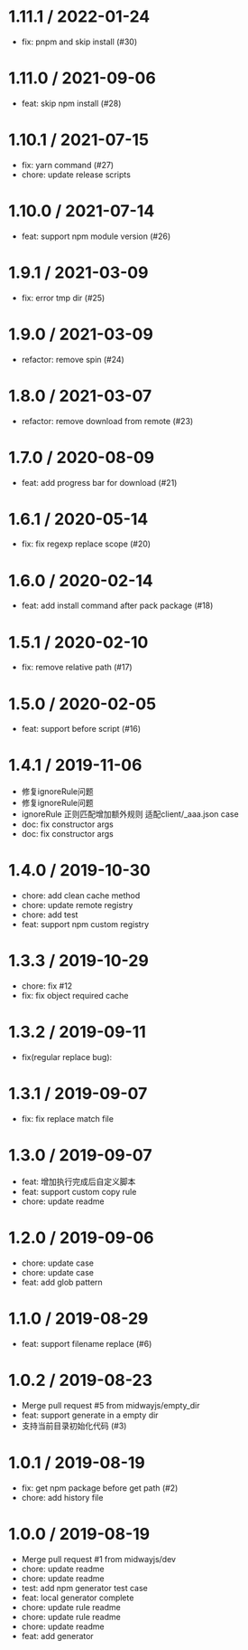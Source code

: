 
1.11.1 / 2022-01-24
===================

  * fix: pnpm and skip install (#30)

1.11.0 / 2021-09-06
===================

  * feat: skip npm install (#28)

1.10.1 / 2021-07-15
===================

  * fix: yarn command (#27)
  * chore: update release scripts

1.10.0 / 2021-07-14
===================

  * feat: support npm module version (#26)

1.9.1 / 2021-03-09
==================

  * fix: error tmp dir (#25)

1.9.0 / 2021-03-09
==================

  * refactor: remove spin (#24)

1.8.0 / 2021-03-07
==================

  * refactor: remove download from remote (#23)

1.7.0 / 2020-08-09
==================

  * feat: add progress bar for download (#21)

1.6.1 / 2020-05-14
==================

  * fix: fix regexp replace scope (#20)

1.6.0 / 2020-02-14
==================

  * feat: add install command after pack package (#18)

1.5.1 / 2020-02-10
==================

  * fix: remove relative path (#17)

1.5.0 / 2020-02-05
==================

  * feat: support before script (#16)

1.4.1 / 2019-11-06
==================

  * 修复ignoreRule问题
  * 修复ignoreRule问题
  * ignoreRule 正则匹配增加额外规则 适配client/_aaa.json case
  * doc: fix constructor args
  * doc: fix constructor args

1.4.0 / 2019-10-30
==================

  * chore: add clean cache method
  * chore: update remote registry
  * chore: add test
  * feat: support npm custom registry

1.3.3 / 2019-10-29
==================

  * chore: fix #12
  * fix: fix object required cache

1.3.2 / 2019-09-11
==================

  * fix(regular replace bug):

1.3.1 / 2019-09-07
==================

  * fix: fix replace match file

1.3.0 / 2019-09-07
==================

  * feat: 增加执行完成后自定义脚本
  * feat: support custom copy rule
  * chore: update readme

1.2.0 / 2019-09-06
==================

  * chore: update case
  * chore: update case
  * feat: add glob pattern

1.1.0 / 2019-08-29
==================

  * feat: support filename replace (#6)

1.0.2 / 2019-08-23
==================

  * Merge pull request #5 from midwayjs/empty_dir
  * feat: support generate in a empty dir
  * 支持当前目录初始化代码 (#3)

1.0.1 / 2019-08-19
==================

  * fix: get npm package before get path (#2)
  * chore: add history file

1.0.0 / 2019-08-19
==================

  * Merge pull request #1 from midwayjs/dev
  * chore: update readme
  * chore: update readme
  * test: add npm generator test case
  * feat: local generator complete
  * chore: update rule readme
  * chore: update rule readme
  * chore: update readme
  * feat: add generator

